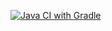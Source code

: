 [![Java CI with Gradle](https://github.com/IlyaZuev90/HW_SQL/actions/workflows/gradle.yml/badge.svg?branch=main)](https://github.com/IlyaZuev90/HW_SQL/actions/workflows/gradle.yml)